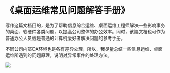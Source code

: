 # 《桌面运维常见问题解答手册》

写作这篇文档目的，是为了帮助信息综合运维、桌面运维工程师解决一些影响事务的桌面、软硬件各类问题，以提高公司整体的办公效率。同时，该篇文档也可作为普通办公人员或是普通的计算机爱好者解决问题的参考手册。

不同公司内部OA环境也是各有差异处理，所以，我尽量总结一些信息运维、桌面运维所遇到的问题原理，说明对异常事件的处理方法。

![](https://i.postimg.cc/sDM7f293/49-46.png)




